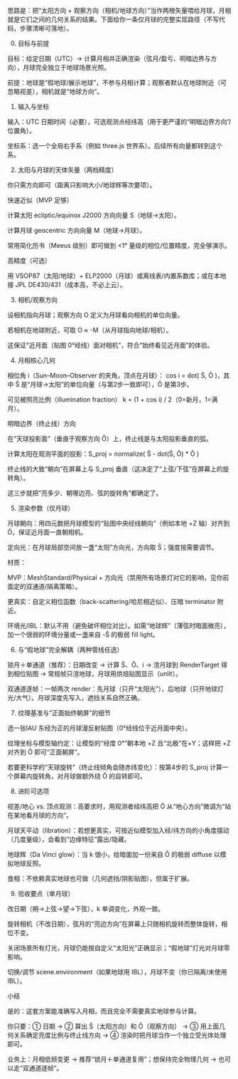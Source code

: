 思路是：把“太阳方向 + 观察方向（相机/地球方向）”当作两根矢量喂给月球，月相就是它们之间的几何关系的结果。下面给你一条仅月球的完整实现路径（不写代码，步骤清晰可落地）。

0. 目标与前提

目标：给定日期（UTC）→ 计算月相并正确渲染（弦月/盈亏、明暗边界与方向），月球完全独立于地球场景光照。

前提：地球是“假地球/展示地球”，不参与月相计算；观察者默认在地球附近（可忽略视差），相机就是“地球方向”。

1. 输入与坐标

输入：UTC 日期时间（必要），可选观测点经纬高（用于更严谨的“明暗边界方向”/位置角）。

坐标系：选一个全局右手系（例如 three.js 世界系）。后续所有向量都转到这个系。

2. 太阳与月球的天体矢量（两档精度）

你只需方向即可（距离只影响大小/地球辉等次要项）。

快速近似（MVP 足够）

计算太阳 ecliptic/equinox J2000 方向向量 S（地球→太阳）。

计算月球 geocentric 方向向量 M（地球→月球）。

常用简化历书（Meeus 级别）即可做到 <1° 量级的相位/位置精度，完全够演示。

高精度（可选）

用 VSOP87（太阳/地球）+ ELP2000（月球）或离线表/内置系数库；或在本地接 JPL DE430/431（成本高，不必上云）。

3. 相机/观察方向

设相机指向月球；观察方向 O 定义为月球看向相机的单位向量。

若相机在地球附近，可取 O ≈ -M（从月球指向地球/相机）。

这保证“近月面（贴图 0°经线）面对相机”，符合“始终看见近月面”的体验。

4. 月相核心几何

相位角 i（Sun–Moon–Observer 的夹角，顶点在月球）：
cos i = dot( Ŝ, Ô )，其中 Ŝ 是“月球→太阳”的单位向量（与第2步一致即可），Ô 是第3步。

可见被照亮比例（illumination fraction）
k = (1 + cos i) / 2（0=新月，1=满月）。

明暗边界（终止线）方向

在“天球投影面”（垂直于观察方向 Ô）上，终止线是与太阳投影垂直的弧。

计算太阳在观测平面的投影：S_proj = normalize( Ŝ - dot(Ŝ, Ô) * Ô )

终止线的大致“朝向”在屏幕上与 S_proj 垂直（这决定了“上弦/下弦”在屏幕上的旋转角）。

这三步就把“亮多少、朝哪边亮、弦的旋转角”都确定了。

5. 渲染参数（仅月球）

月球朝向：用四元数把月球模型的“贴图中央经线朝向”（例如本地 +Z 轴）对齐到 Ô，保证近月面一直朝相机。

定向光：在月球局部空间放一盏“太阳”方向光，方向取 Ŝ；强度按需要调节。

材质：

MVP：MeshStandard/Physical + 方向光（禁用所有场景灯对它的影响，见你前面定的双通道/隔离策略）。

更真实：自定义相位函数（back-scattering/哈尼相近似）、压暗 terminator 附近。

环境光/IBL：默认不用（避免破坏相位对比）。如需“地球辉”（薄弦时暗面微亮），加一个很弱的环境分量或一盏来自 -Ŝ 的极弱 fill light。

6. 与“假地球”完全解耦（两种管线任选）

锁月＋单通道（推荐）：日期改变 → 计算 Ŝ、Ô、i → 渲月球到 RenderTarget 得到相位贴图 → 常规帧只渲地球，月球用烘焙贴图显示（unlit）。

双通道逐帧：一帧两次 render：先月球（只开“太阳光”），后地球（只开地球灯光/大气）。月球深度先写入，遮挡关系自然正确。

7. 纹理基准与“正面始终朝屏”的细节

选一张IAU 东经为正的月球漫反射贴图（0°经线位于近月面中央）。

纹理坐标与模型轴约定：让模型的“经度 0°”朝本地 +Z 且“北极”在+Y；这样把 +Z 对齐到 Ô 即可“正面朝屏”。

若要更科学的“天球旋转”（终止线倾角会随赤纬变化）：按第4步的 S_proj 计算一个屏幕内旋转角，对月球做额外绕 Ô 的自转即可。

8. 进阶可选项

视差/地心 vs. 顶点观测：高要求时，用观测者经纬高把 Ô 从“地心方向”微调为“站在某地看月球的方向”。

月球天平动（libration）：若想更真实，可按近似模型加入经/纬方向的小角度摆动（几度量级），会看到“边缘特征”露出/隐藏。

地球辉（Da Vinci glow）：当 k 很小，给暗面加一份来自 Ô 的极弱 diffuse 以模拟地球反照。

食相：不依赖真实地球也可做（几何遮挡/阴影贴图），但属于扩展。

9. 验收要点（单月球）

改日期（朔→上弦→望→下弦），k 单调变化，外观一致。

旋转相机（不改日期），弦月的“亮边方向”在屏幕上只随相机旋转而整体旋转，相位不变。

关闭场景所有灯光，月球仍能按自定义“太阳光”正确显示；“假地球”灯光对月球零影响。

切换/调节 scene.environment（如果地球用 IBL），月球不变（你已隔离/未使用 IBL）。

小结

是的：这套方案能准确写入月相，而且完全不需要真实地球参与计算。

你只要：① 日期 → ② 算出 Ŝ（太阳方向）和 Ô（观察方向） → ③ 用上面几何关系确定亮度比例与终止线方向 → ④ 渲染时把月球当作一个独立受光体处理即可。

业务上：月相低频变更 → 推荐“锁月＋单通道复用”；想保持完全物理几何 → 也可以走“双通道逐帧”。